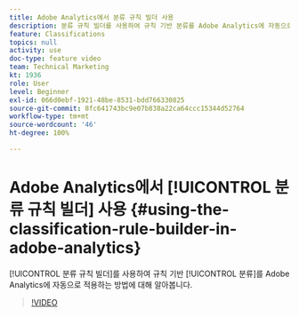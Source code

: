 ```yaml
---
title: Adobe Analytics에서 분류 규칙 빌더 사용
description: 분류 규칙 빌더를 사용하여 규칙 기반 분류를 Adobe Analytics에 자동으로 적용하는 방법에 대해 알아봅니다.
feature: Classifications
topics: null
activity: use
doc-type: feature video
team: Technical Marketing
kt: 1936
role: User
level: Beginner
exl-id: 066d0ebf-1921-48be-8531-bdd766330825
source-git-commit: 8fc641743bc9e07b838a22ca64ccc15344d52764
workflow-type: tm+mt
source-wordcount: '46'
ht-degree: 100%

---
```


# Adobe Analytics에서 [!UICONTROL 분류 규칙 빌더] 사용 {#using-the-classification-rule-builder-in-adobe-analytics}

[!UICONTROL 분류 규칙 빌더]를 사용하여 규칙 기반 [!UICONTROL 분류]를 Adobe Analytics에 자동으로 적용하는 방법에 대해 알아봅니다.

>[!VIDEO](https://video.tv.adobe.com/v/3434376?quality=12&learn=on&captions=kor)
